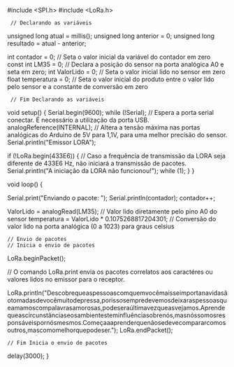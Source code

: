 #include <SPI.h>
#include <LoRa.h>

     // Declarando as variáveis
 unsigned long atual = millis();
 unsigned long anterior = 0;
 unsigned long resultado = atual - anterior;

int contador = 0;       // Seta o valor inicial da variável do contador em zero
const int LM35 = 0;     // Declara a posição do sensor na porta analógica A0 e seta em zero;
int ValorLido = 0;      // Seta o valor inicial lido no sensor em zero
float temperatura = 0;  // Seta o valor inicial do produto entre o valor lido pelo sensor e a constante de conversão em zero
 
     // Fim Declarando as variáveis

void setup() {
  Serial.begin(9600);
  while (!Serial);               // Espera a porta serial conectar. É necessário a utilização da porta USB.
  analogReference(INTERNAL);     // Altera a tensão máxima nas portas analógicas do Arduino de 5V para 1,1V, para uma melhor precisão do sensor.
  Serial.println("Emissor LORA");

  if (!LoRa.begin(433E6)) {  // Caso a frequência de transmissão da LORA seja diferente de 433E6 Hz, não iniciará a transmissão de pacotes.
    Serial.println("A iniciação da LORA não funcionou!");
    while (1);
  }
}

void loop() {
 
  Serial.print("Enviando o pacote: ");
  Serial.println(contador);
    contador++;
    
ValorLido = analogRead(LM35);                     // Valor lido diretamente pelo pino A0 do sensor
temperatura = ValorLido * 0.1075268817204301;     // Conversão do valor lido na porta analógica (0 a 1023) para graus celsius

    // Envio de pacotes
    // Inicia o envio de pacotes 
  LoRa.beginPacket(); 

   // O comando LoRa.print envia os pacotes correlatos aos caractéres ou valores lidos no emissor para o receptor.

LoRa.println("Descobrequeaspessoascomquemvocêmaisseimportanavidasãotomadasdevocêmuitodepressa,porissosempredevemosdeixaraspessoasqueamamoscompalavrasamorosas,podeseraúltimavezqueasvejamos.Aprendequeascircunstânciaseosambientesteminfluênciasobrenós,masnóssomosresponsáveispornósmesmos.Começaaaprenderquenãosedevecompararcomosoutros,mascomomelhorquepodeser.");
  LoRa.endPacket();      
        
    // Fim Inicia o envio de pacotes 
    
  delay(3000);
}
